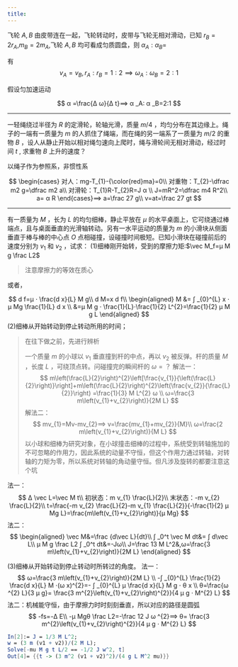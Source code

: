 ```yaml
---
title:
---
```


飞轮 $A,B$ 由皮带连在一起，飞轮转动时，皮带与飞轮无相对滑动，已知 $r_B=2r_A$,$m_B=2m_A$,飞轮 $A,B$ 均可看成匀质圆盘，则 $α _A: α _B=$

有
$$
v_A=v_B,r_A:r_B=1:2⟹ ω_A:ω_B=2:1
$$

假设匀加速运动

$$
α =\frac{Δ ω}{Δ t}⟹ α _A: α _B=2:1
$$

---

一轻绳绕过半径为 $R$ 的定滑轮，轮轴光滑，质量 $m/4$ ，均匀分布在其边缘上。绳子的一端有一质量为 $m$ 的人抓住了绳端，而在绳的另一端系了一质量为 $m/2$ 的重物 $B$ ，设人从静止开始以相对绳匀速向上爬时，绳与滑轮间无相对滑动，经过时间 $t$ , 求重物 $B$ 上升的速度？

以绳子作为参照系，非惯性系

$$
\begin{cases}
对人：mg-T_{1}-{\color{red}ma}=0\\
对重物：T_{2}-\dfrac m2 g=\dfrac m2 a\\
对滑轮：T_{1}R-T_{2}R=J α \\
J=mR^2=\dfrac m4 R^2\\
a= α R
\end{cases}⟹ a=\frac 27 g\\
v=at=\frac 27 gt
$$

---

有一质量为 $M$ ，长为 $L$ 的均匀细棒，静止平放在 $μ$ 的水平桌面上，它可绕通过棒端点，且与桌面垂直的光滑轴转动。另有一水平运动的质量为 $m$ 的小滑块从侧面垂直于棒与棒的中心点 $O$ 点相碰撞，设碰撞时间极短。已知小滑块在碰撞前后的速度分别为 $v_{1}$ 和 $v_{2}$ ，试求：
(1)细棒刚开始转，受到的摩擦力矩:$\vec M_f=μ M g \frac L2$

>注意摩擦力的等效在质心

或者，

$$
d f=μ ⋅ \frac{d x}{L} M g\\
d M=x d f\\
\begin{aligned}
M
&= ∫ _{0}^{L} x ⋅ μ Mg \frac{1}{L} d x \\
&=μ M g ⋅ \frac{1}{L}⋅\frac{1}{2} L^{2}=\frac{1}{2} μ M g L
\end{aligned}
$$
(2)细棒从开始转动到停止转动所用的时间；

>在往下做之前，先进行辨析
>
>一个质量 $m$ 的小球以 $v_{1}$ 垂直撞到杆的中点，再以 $v_{2}$ 被反弹。杆的质量 $M$ ，长度 $L$ ，可绕顶点转。问碰撞完的瞬间杆的 $ω=？$
解法一：
$$
m\left(\frac{L}{2}\right)^{2}\left[\frac{v_{1}}{\left(\frac{L}{2}\right)}\right]+m\left(\frac{L}{2}\right)^{2}\left(\frac{v_{2}}{\frac{L}{2}}\right)
=\frac{1}{3} M L^{2} ω
\\
ω=\frac{3 m\left(v_{1}+v_{2}\right)}{2M L}
$$
解法二：
$$
mv_{1}=Mv-mv_{2}⟹ v=\frac{mv_{1}+mv_{2}}{M}\\
ω=\frac{2 m\left(v_{1}+v_{2}\right)}{M L}
$$
以小球和细棒为研究对象，在小球撞击细棒的过程中，系统受到转轴施加的不可忽略的作用力，因此系统的动量不守恒，但这个作用力通过转轴，对转轴的力矩为零，所以系统对转轴的角动量守恒。但凡涉及旋转的都要注意这个坑

法一：
$$
Δ \vec L=\vec M t\\
初状态：m v_{1} \frac{L}{2}\\
末状态：-m v_{2} \frac{L}{2}\\
t=\frac{-m v_{2} \frac{L}{2}-m v_{1} \frac{L}{2}}{-\frac{1}{2} μ Mg L}=\frac{m\left(v_{1}+v_{2}\right)}{μ Mg}
$$
法二：
$$
\begin{aligned}
\vec M&=\frac {d\vec L}{dt}\\
∫ _0^t \vec M dt&= ∫ d\vec L\\
μ M g \frac L2 ∫ _0^t dt&=-Jω\\
J=\frac 13 M L^2&,ω=\frac{3 m\left(v_{1}+v_{2}\right)}{2M L}
\end{aligned}
$$

(3)细棒从开始转动到停止转动时所转过的角度。
法一：
$$
ω=\frac{3 m\left(v_{1}+v_{2}\right)}{2M L}
\\
-∫ _{0}^{L} \frac{1}{2} \frac{d x}{L} M ⋅(ω x)^{2}=- ∫ _{0}^{L} μ \frac{d x}{L} M g ⋅ θ x
\\
θ=\frac{ω ^{2} L}{3 μ g}=
\frac{3 m^{2}\left(v_{1}+v_{2}\right)^{2}}{4 μ g ⋅ M^{2} L}
$$
法二：机械能守恒，由于摩擦力时时刻刻垂直，所以对应的路径是圆弧
$$
-fs=-Δ E\\
-μ Mgθ \frac L2=-\frac 12 J ω ^{2}⟹ θ=
\frac{3 m^{2}\left(v_{1}+v_{2}\right)^{2}}{4 μ g ⋅ M^{2} L}
$$

```mathematica
In[2]:= J = 1/3 M L^2;
w = (3 m (v1 + v2))/(2 M L);
Solve[-mu M g t L/2 == -1/2 J w^2, t]
Out[4]= {{t -> (3 m^2 (v1 + v2)^2)/(4 g L M^2 mu)}}
```